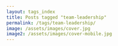 ```yaml
---
layout: tags_index
title: Posts tagged "team-leadership"
permalink: /tags/team-leadership/
image: /assets/images/cover.jpg
image2: /assets/images/cover-mobile.jpg
---
```

